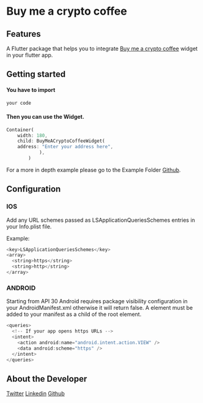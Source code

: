 <!-- 
This README describes the package. If you publish this package to pub.dev,
this README's contents appear on the landing page for your package.

For information about how to write a good package README, see the guide for
[writing package pages](https://dart.dev/guides/libraries/writing-package-pages). 

For general information about developing packages, see the Dart guide for
[creating packages](https://dart.dev/guides/libraries/create-library-packages)
and the Flutter guide for
[developing packages and plugins](https://flutter.dev/developing-packages). 
-->

# Buy me a crypto coffee

## Features

A Flutter package that helps you to integrate [Buy me a crypto coffee](https://www.buymeacryptocoffee.xyz/) widget in your flutter app.

<!-- [me](gif/animated_demo.gif) -->

## Getting started

#### You have to import

```dart
your code
```

#### Then you can use the Widget.

```dart
Container(
    width: 180,
    child: BuyMeACryptoCoffeeWidget(
    address: "Enter your address here",
            ),
        )
```

For a more in depth example please go to the Example Folder [Github](https://github.com/AntoTomAbraham/buy_me_crypto_coffee).

## Configuration

### IOS

Add any URL schemes passed as LSApplicationQueriesSchemes entries in your Info.plist file.

Example:

```dart
<key>LSApplicationQueriesSchemes</key>
<array>
  <string>https</string>
  <string>http</string>
</array>
```

### ANDROID

Starting from API 30 Android requires package visibility configuration in your AndroidManifest.xml otherwise it will return false. A <queries> element must be added to your manifest as a child of the root element.

```dart
<queries>
  <!-- If your app opens https URLs -->
  <intent>
    <action android:name="android.intent.action.VIEW" />
    <data android:scheme="https" />
  </intent>
</queries>
```

## About the Developer

[Twitter](https://mobile.twitter.com/AntoTomAbraham)
[Linkedin](https://www.linkedin.com/in/anto-tom-abraham-6234441a8/)
[Github](https://github.com/AntoTomAbraham)